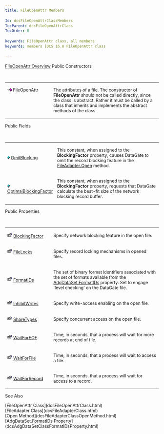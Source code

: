 ```yaml
---
title: FileOpenAttr Members

Id: dcsFileOpenAttrClassMembers
TocParent: dcsFileOpenAttrClass
TocOrder: 0

keywords: FileOpenAttr class, all members
keywords: members [DCS 16.0 FileOpenAttr class

---
```


[FileOpenAttr Overview](dcsFileOpenAttrClass.html) 
Public Constructors

<br />

<table class="dtTABLE" id="table2" x-use-null-cells="x-use-null-cells" style="border-spacing: 0px" cellspacing="0">
          <colgroup span="1">
            <col span="1" style="WIDTH: 30%" />
            <col span="1" style="WIDTH: 70%" />
          </colgroup>
          <tr valign="top">
            <td colspan="1" rowspan="1">

<img alt="public property" src="Images/PUBLIC%20METHOD.GIF" x-maintain-ratio="TRUE" width="15" height="11" border="0" /> [ FileOpenAttr](dcsFileOpenAttrClassConstructors.html) 
</td>
            <td colspan="1" rowspan="1">

The attributes of a file. The constructor of **FileOpenAttr** should not be called directly, since the class is abstract. Rather it must be called by a class that inherits and implements the abstract methods of the class.
</td>
          </tr>
</table>

Public Fields

<br />

<table class="dtTABLE" id="table3" x-use-null-cells="x-use-null-cells" style="border-spacing: 0px" cellspacing="0">
          <colgroup span="1">
            <col span="1" style="WIDTH: 30%" />
            <col span="1" style="WIDTH: 70%" />
          </colgroup>
          <tr>
            <td colspan="1" rowspan="1">

<img height="11" src="Images/field.bmp" width="8" border="0" x-maintain-ratio="TRUE" /> [ OmitBlocking](dcsFileOpenAttrClassOmitBlockingField.html) 
</td>
            <td colspan="1" rowspan="1">

This constant, when assigned to the **BlockingFactor** property, causes DataGate to omit the record blocking feature in the [ FileAdapter.Open](dcsFileAdapterClassOpenMethod.html) method.
</td>
          </tr>
          <tr>
            <td colspan="1" rowspan="1">

<img height="11" src="Images/field.bmp" width="8" border="0" x-maintain-ratio="TRUE" /> [ OptimalBlockingFactor](dcsFileOpenAttrClassOptimalBlockingFactorField.html) 
</td>
            <td colspan="1" rowspan="1">

This constant, when assigned to the **BlockingFactor** property, requests that DataGate calculate the best-fit size of the network blocking record buffer.
</td>
          </tr>
</table>

Public Properties

<br />

<table class="dtTABLE" id="Table5" x-use-null-cells="x-use-null-cells" style="border-spacing: 0px" cellspacing="0">
          <colgroup span="1">
            <col span="1" style="WIDTH: 30%" />
            <col span="1" style="WIDTH: 70%" />
          </colgroup>
          <tr valign="top">
            <td colspan="1" rowspan="1">

<img alt="public property" src="Images/property.bmp" style="WIDTH:16px; HEIGHT:16px" width="16" height="16" border="0" /> [ BlockingFactor](dcsFileOpenAttrClassBlockingFactorProperty.html) 
</td>
            <td colspan="1" rowspan="1">

Specify network blocking feature in the open file. 
</td>
          </tr>
          <tr valign="top">
            <td colspan="1" rowspan="1">

<img alt="public property" src="Images/property.bmp" style="WIDTH:16px; HEIGHT:16px" width="16" height="16" border="0" /> [ FileLocks](dcsFileOpenAttrClassFileLocksProperty.html) 
</td>
            <td colspan="1" rowspan="1">

Specify record locking mechanisms in opened files.
</td>
          </tr>
          <tr>
            <td colspan="1" rowspan="1">

<img alt="public property" src="Images/property.bmp" style="WIDTH:16px; HEIGHT:16px" width="16" height="16" border="0" /> [ FormatIDs](dcsFileOpenAttrClassFormatIDsProperty.html) 
</td>
            <td colspan="1" rowspan="1">

The set of binary format identifiers associated with the set of formats available from the [AdgDataSet.FormatIDs](dcsAdgDataSetClassFormatIDsProperty.html) property. Set to engage 'level checking' on the DataGate file.
</td>
          </tr>
          <tr>
            <td colspan="1" rowspan="1">

<img alt="public property" src="Images/property.bmp" style="WIDTH:16px; HEIGHT:16px" width="16" height="16" border="0" /> [ InhibitWrites](dcsFileOpenAttrClassInhibitWriteProperty.html) 
</td>
            <td colspan="1" rowspan="1">

Specify write-access enabling on the open file.
</td>
          </tr>
          <tr>
            <td colspan="1" rowspan="1">

<img alt="public property" src="Images/property.bmp" style="WIDTH:16px; HEIGHT:16px" width="16" height="16" border="0" /> [ ShareTypes](dcsFileOpenAttrClassShareTypesProperty.html) 
</td>
            <td colspan="1" rowspan="1">

Specify concurrent access on the open file.
</td>
          </tr>
          <tr>
            <td colspan="1" rowspan="1">

<img alt="public property" src="Images/property.bmp" style="WIDTH:16px; HEIGHT:16px" width="16" height="16" border="0" /> [ WaitForEOF](dcsFileOpenAttrClassWaitForEOFProperty.html) 
</td>
            <td colspan="1" rowspan="1">

Time, in seconds, that a process will wait for more records at end of file.
</td>
          </tr>
          <tr>
            <td colspan="1" rowspan="1">

<img alt="public property" src="Images/property.bmp" style="WIDTH:16px; HEIGHT:16px" width="16" height="16" border="0" /> [ WaitForFile](dcsFileOpenAttrClassWaitForFileProperty.html) 
</td>
            <td colspan="1" rowspan="1">

Time, in seconds, that a process will wait to access a file.
</td>
          </tr>
          <tr>
            <td colspan="1" rowspan="1">

<img alt="public property" src="Images/property.bmp" style="WIDTH:16px; HEIGHT:16px" width="16" height="16" border="0" /> [ WaitForRecord](dscFileOpenAttrClassWaitForRecordProperty.html) 
</td>
            <td colspan="1" rowspan="1">

Time, in seconds, that a process will wait for access to a record.
</td>
          </tr>
</table>

See Also

<dl />
      [FileOpenAttr Class](dcsFileOpenAttrClass.html)
      <br />
      [FileAdapter Class](dcsFileAdapterClass.html)
      <br />
      [Open Method](dcsFileAdapterClassOpenMethod.html)
      <br />
      [AdgDataSet.FormatIDs Property](dcsAdgDataSetClassFormatIDsProperty.html)

